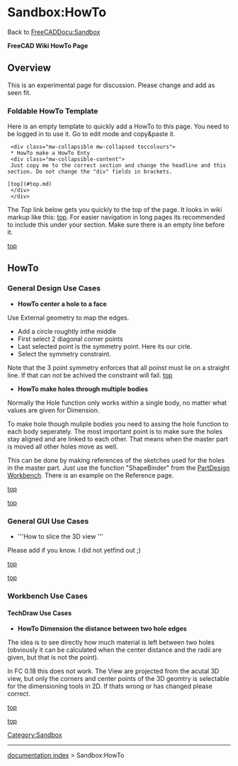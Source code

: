 # Sandbox:HowTo
Back to [FreeCADDocu:Sandbox](FreeCADDocu:Sandbox#HowTo_test.md)

**FreeCAD Wiki HowTo Page**

## Overview

This is an experimental page for discussion. Please change and add as seen fit.

### Foldable HowTo Template 

Here is an empty template to quickly add a HowTo to this page. You need to be logged in to use it. Go to edit mode and copy&paste it.

     <div class="mw-collapsible mw-collapsed toccolours">
     * HowTo make a HowTo Enty
     <div class="mw-collapsible-content">
     Just copy me to the correct section and change the headline and this section. Do not change the "div" fields in brackets.

    [top](#top.md)
     </div>
     </div>

The *Top* link below gets you quickly to the top of the page. It looks in wiki markup like this: [top](#top.md). For easier navigation in long pages its recommended to include this under your section. Make sure there is an empty line before it.

[top](#top.md)

## HowTo

### General Design Use Cases 


<div class="mw-collapsible mw-collapsed toccolours">

-   **HowTo center a hole to a face**


<div class="mw-collapsible-content">

Use External geometry to map the edges.

-   Add a circle roughtly inthe middle
-   First select 2 diagonal corner points
-   Last selected point is the symmetry point. Here its our cirle.
-   Select the symmetry constraint.

Note that the 3 point symmetry enforces that all poinst must lie on a straight line. If that can not be achived the constraint will fail. [top](#top.md)


</div>


</div>


<div class="mw-collapsible mw-collapsed toccolours">

-   **HowTo make holes through multiple bodies**


<div class="mw-collapsible-content">

Normally the Hole function only works within a single body, no matter what values are given for Dimension.

To make hole though muliple bodies you need to assing the hole function to each body seperately. The most important point is to make sure the holes stay aligned and are linked to each other. That means when the master part is moved all other holes move as well.

This can be done by making references of the sketches used for the holes in the master part. Just use the function \"ShapeBinder\" from the [PartDesign Workbench](PartDesign_Workbench.md). There is an example on the Reference page.

[top](#top.md)


</div>


</div>

[top](#top.md)

### General GUI Use Cases 


<div class="mw-collapsible mw-collapsed toccolours">

-   \'\'\'How to slice the 3D view \'\'\'


<div class="mw-collapsible-content">

Please add if you know. I did not yetfind out ;)

[top](#top.md)


</div>


</div>

[top](#top.md)

### Workbench Use Cases 

#### TechDraw Use Cases 


<div class="mw-collapsible mw-collapsed toccolours">

-   **HowTo Dimension the distance between two hole edges**


<div class="mw-collapsible-content">

The idea is to see directly how much material is left between two holes (obviously it can be calculated when the center distance and the radii are given, but that is not the point).

In FC 0.18 this does not work. The View are projected from the acutal 3D view, but only the corners and center points of the 3D geomtry is selectable for the dimensioning tools in 2D. If thats wrong or has changed please correct.

[top](#top.md)


</div>


</div>

[top](#top.md)

[Category:Sandbox](Category:Sandbox.md)

---
[documentation index](../README.md) > Sandbox:HowTo
